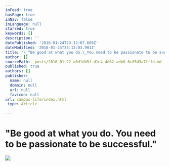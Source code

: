 ```yaml
---
inFeed: true
hasPage: true
inNav: false
inLanguage: null
starred: true
keywords: []
description: ''
datePublished: '2016-01-24T23:12:07.689Z'
dateModified: '2016-01-24T23:12:03.981Z'
title: "\_“Be good at what you do.\_You need to be passionate to be successful.”"
author: []
sourcePath: _posts/2016-01-22-a0d1db5f-d1e4-4d62-adb8-6c85d3a7fffd.md
published: true
authors: []
publisher:
  name: null
  domain: null
  url: null
  favicon: null
url: campus-life/index.html
_type: Article

---
```

# 

## 

# "Be good at what you do. You need to be passionate to be successful."
![](https://s3-us-west-2.amazonaws.com/the-grid-img/p/8f74f24952c9df3c8360688676944d9901b067c2.jpg)